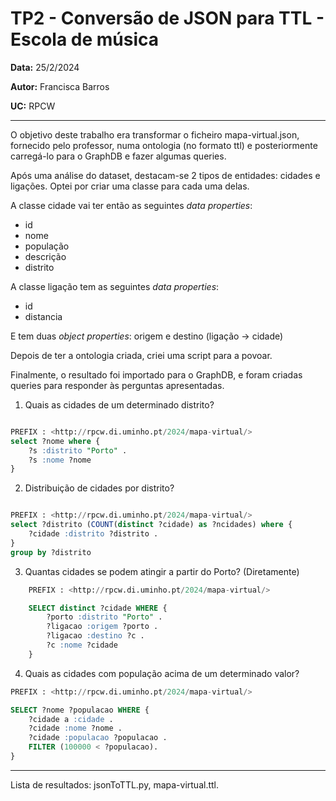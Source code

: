 # TP2  - Conversão de JSON para TTL - Escola de música
__Data:__ 25/2/2024

__Autor:__ Francisca Barros

__UC:__ RPCW

---

O objetivo deste trabalho era transformar o ficheiro mapa-virtual.json, fornecido pelo professor, numa ontologia (no formato ttl) e posteriormente carregá-lo para o GraphDB e fazer algumas queries.

Após uma análise do dataset,  destacam-se 2 tipos de entidades: cidades e ligações. Optei por criar uma classe para cada uma delas.


A classe cidade vai ter então as seguintes *data properties*:
- id
- nome
- população
- descrição
- distrito
  
  


A classe ligação tem as seguintes *data properties*: 
- id
- distancia


E tem duas *object properties*: origem e destino (ligação &rarr; cidade)



Depois de ter a ontologia criada, criei uma script para a povoar.

Finalmente, o resultado foi importado para o GraphDB, e foram criadas queries para responder às perguntas apresentadas.







1. Quais as cidades de um determinado distrito?

```sql

PREFIX : <http://rpcw.di.uminho.pt/2024/mapa-virtual/>
select ?nome where { 
	?s :distrito "Porto" .
    ?s :nome ?nome
}


```


2. Distribuição de cidades por distrito?


```sql

PREFIX : <http://rpcw.di.uminho.pt/2024/mapa-virtual/>
select ?distrito (COUNT(distinct ?cidade) as ?ncidades) where { 
    ?cidade :distrito ?distrito .
}
group by ?distrito

```

3. Quantas cidades se podem atingir a partir do Porto? (Diretamente)
```sql
    PREFIX : <http://rpcw.di.uminho.pt/2024/mapa-virtual/>

    SELECT distinct ?cidade WHERE {
        ?porto :distrito "Porto" .
        ?ligacao :origem ?porto .
        ?ligacao :destino ?c .
        ?c :nome ?cidade
    }
```


4. Quais as cidades com população acima de um determinado valor?


```sql
PREFIX : <http://rpcw.di.uminho.pt/2024/mapa-virtual/>

SELECT ?nome ?populacao WHERE {
    ?cidade a :cidade .
    ?cidade :nome ?nome .
    ?cidade :populacao ?populacao .
    FILTER (100000 < ?populacao).
}
```


---

Lista de resultados: jsonToTTL.py, mapa-virtual.ttl.

